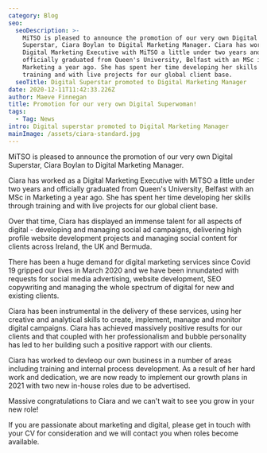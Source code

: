 ```yaml
---
category: Blog
seo:
  seoDescription: >-
    MiTSO is pleased to announce the promotion of our very own Digital
    Superstar, Ciara Boylan to Digital Marketing Manager. Ciara has worked as a
    Digital Marketing Executive with MiTSO a little under two years and
    officially graduated from Queen's University, Belfast with an MSc in
    Marketing a year ago. She has spent her time developing her skills through
    training and with live projects for our global client base.
  seoTitle: Digital Superstar promoted to Digital Marketing Manager
date: 2020-12-11T11:42:33.226Z
author: Maeve Finnegan
title: Promotion for our very own Digital Superwoman!
tags:
  - Tag: News
intro: Digital superstar promoted to Digital Marketing Manager
mainImage: /assets/ciara-standard.jpg
---
```

MiTSO is pleased to announce the promotion of our very own Digital Superstar, Ciara Boylan to Digital Marketing Manager.

Ciara has worked as a Digital Marketing Executive with MiTSO a little under two years and officially graduated from Queen's University, Belfast with an MSc in Marketing a year ago. She has spent her time developing her skills through training and with live projects for our global client base.

Over that time, Ciara has displayed an immense talent for all aspects of digital - developing and managing social ad campaigns, delivering high profile website development projects and managing social content for clients across Ireland, the UK and Bermuda.

There has been a huge demand for digital marketing services since Covid 19 gripped our lives in March 2020 and we have been innundated with requests for social media advertising, website development, SEO copywriting and managing the whole spectrum of digital for new and existing clients.

Ciara has been instrumental in the delivery of these services, using her creative and analytical skills to create, implement, manage and monitor digital campaigns. Ciara has achieved massively positive results for our clients and that coupled with her professionalism and bubble personality has led to her building such a positive rapport with our clients.

Ciara has worked to devleop our own business in a number of areas including training and internal process development. As a result of her hard work and dedication, we are now ready to implement our growth plans in 2021 with two new in-house roles due to be advertised.

Massive congratulations to Ciara and we can't wait to see you grow in your new role!

If you are passionate about marketing and digital, please get in touch with your CV for consideration and we will contact you when roles become available.
